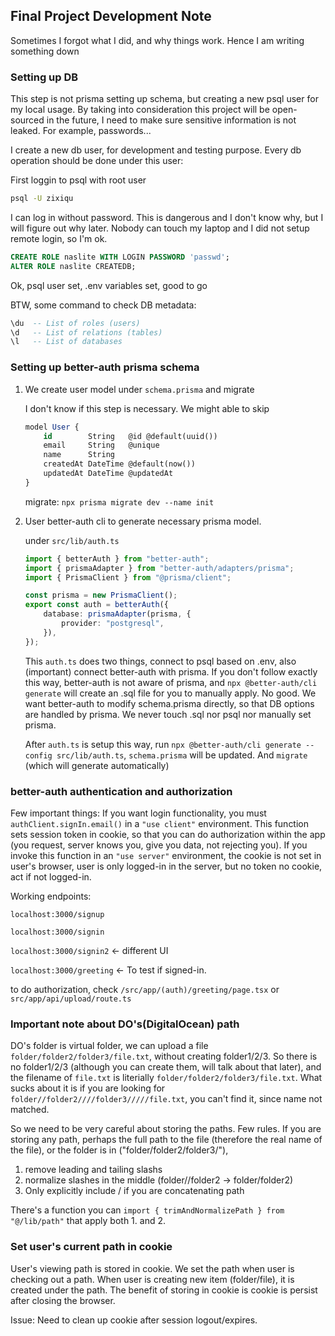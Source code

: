 ## Final Project Development Note

Sometimes I forgot what I did, and why things work. Hence I am writing something down

### Setting up DB
This step is not prisma setting up schema, but creating a new psql user for my local usage. By taking into consideration this project will be open-sourced in the future, I need to make sure sensitive information is not leaked. For example, passwords...

I create a new db user, for development and testing purpose. Every db operation should be done under this user:

First loggin to psql with root user
```bash
psql -U zixiqu
```
I can log in without password. This is dangerous and I don't know why, but I will figure out why later. Nobody can touch my laptop and I did not setup remote login, so I'm ok.

```sql
CREATE ROLE naslite WITH LOGIN PASSWORD 'passwd';
ALTER ROLE naslite CREATEDB;
```

Ok, psql user set, .env variables set, good to go

BTW, some command to check DB metadata:
```sql
\du  -- List of roles (users)
\d   -- List of relations (tables)
\l   -- List of databases
```


### Setting up better-auth prisma schema

1. We create user model under `schema.prisma` and migrate
    
    I don't know if this step is necessary. We might able to skip
    ```sql
    model User {
        id        String   @id @default(uuid())
        email     String   @unique
        name      String
        createdAt DateTime @default(now())
        updatedAt DateTime @updatedAt
    }
    ```
    migrate: `npx prisma migrate dev --name init`


2. User better-auth cli to generate necessary prisma model.

    under `src/lib/auth.ts`
    ```ts
    import { betterAuth } from "better-auth";
    import { prismaAdapter } from "better-auth/adapters/prisma";
    import { PrismaClient } from "@prisma/client";

    const prisma = new PrismaClient();
    export const auth = betterAuth({
        database: prismaAdapter(prisma, {
            provider: "postgresql",
        }),
    });
    ```
    This `auth.ts` does two things, connect to psql based on .env, also (important) connect better-auth with prisma. If you don't follow exactly this way, better-auth is not aware of prisma, and `npx @better-auth/cli generate` will create an .sql file for you to manually apply. No good. We want better-auth to modify schema.prisma directly, so that DB options are handled by prisma. We never touch .sql nor psql nor manually set prisma.

    After `auth.ts` is setup this way, run `npx @better-auth/cli generate --config src/lib/auth.ts`, `schema.prisma` will be updated. And `migrate` (which will generate automatically)



### better-auth authentication and authorization
Few important things:
If you want login functionality, you must `authClient.signIn.email()` in a `"use client"` environment. This function sets session token in cookie, so that you can do authorization within the app (you request, server knows you, give you data, not rejecting you). If you invoke this function in an `"use server"` environment, the cookie is not set in user's browser, user is only logged-in in the server, but no token no cookie, act if not logged-in.

Working endpoints:

`localhost:3000/signup`

`localhost:3000/signin`

`localhost:3000/signin2`  <- different UI

`localhost:3000/greeting` <- To test if signed-in.

to do authorization, check `/src/app/(auth)/greeting/page.tsx` or `src/app/api/upload/route.ts`


### Important note about DO's(DigitalOcean) path
DO's folder is virtual folder, we can upload a file `folder/folder2/folder3/file.txt`, without creating folder1/2/3. So there is no folder1/2/3 (although you can create them, will talk about that later), and the filename of `file.txt` is literially `folder/folder2/folder3/file.txt`. What sucks about it is if you are looking for `folder//folder2////folder3/////file.txt`, you can't find it, since name not matched.

So we need to be very careful about storing the paths. Few rules.
If you are storing any path, perhaps the full path to the file (therefore the real name of the file), or the folder is in ("folder/folder2/folder3/"),
1. remove leading and tailing slashs
2. normalize slashes in the middle (folder//folder2 -> folder/folder2)
3. Only explicitly include / if you are concatenating path

There's a function you can `import { trimAndNormalizePath } from "@/lib/path"` that apply both 1. and 2.


### Set user's current path in cookie
User's viewing path is stored in cookie. We set the path when user is checking out a path. When user is creating new item (folder/file), it is created under the path. The benefit of storing in cookie is cookie is persist after closing the browser.

Issue: Need to clean up cookie after session logout/expires.
